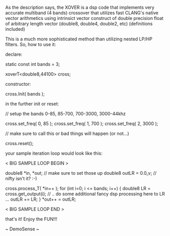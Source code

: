 As the description says, the XOVER is a dsp code that implements 
very accurate multiband (4 bands) crossover that utilizes fast 
CLANG's native vector arithmetics using intrinsict vector construct 
of double precision float of arbitrary length vector (double8, double4, double2, etc)
(definitions included)

This is a much more sophisticated method than utilizing nested LP/HP filters.
So, how to use it:

declare:

static const int bands = 3;

xoverT<double8,44100> cross;

constructor:

cross.Init( bands );
 
in the further init or reset:

// setup the bands 0-85, 85-700, 700-3000, 3000-44khz

cross.set_freq( 0, 85 );
cross.set_freq( 1, 700 );
cross.set_freq( 2, 3000 );

// make sure to call this or bad things will happen (or not...)

cross.reset(); 

your sample iteration loop would look like this:

< BIG SAMPLE LOOP BEGIN >

double8 *in, *out; // make sure to set those up
double8 outLR = 0.0_v; // nifty isn't it? :-)

cross.process_T( *in++ );
for (int i=0; i <= bands; i++)
{
     double8 LR = cross.get_output(i);
     // .. do some additional fancy dsp processing here to LR ...
     outLR += LR;
}
*out++ = outLR;

< BIG SAMPLE LOOP END >

that's it!  Enjoy the FUN!!!

~ DemoSense ~
